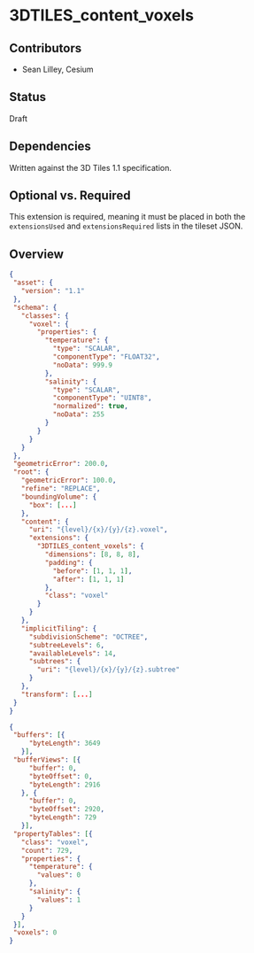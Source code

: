 # 3DTILES_content_voxels

## Contributors

* Sean Lilley, Cesium

## Status

Draft

## Dependencies

Written against the 3D Tiles 1.1 specification.

## Optional vs. Required

This extension is required, meaning it must be placed in both the `extensionsUsed` and `extensionsRequired` lists in the tileset JSON.

## Overview

```json
{
 "asset": {
   "version": "1.1"
 },
 "schema": {
   "classes": {
     "voxel": {
       "properties": {
         "temperature": {
           "type": "SCALAR",
           "componentType": "FLOAT32",
           "noData": 999.9
         },
         "salinity": {
           "type": "SCALAR",
           "componentType": "UINT8",
           "normalized": true,
           "noData": 255
         }
       }
     }
   }
 },
 "geometricError": 200.0,
 "root": {
   "geometricError": 100.0,
   "refine": "REPLACE",
   "boundingVolume": {
     "box": [...]
   },
   "content": {
     "uri": "{level}/{x}/{y}/{z}.voxel",
     "extensions": {
       "3DTILES_content_voxels": {
         "dimensions": [8, 8, 8],
         "padding": {
           "before": [1, 1, 1],
           "after": [1, 1, 1]
         },
         "class": "voxel"
       }
     }
   },
   "implicitTiling": {
     "subdivisionScheme": "OCTREE",
     "subtreeLevels": 6,
     "availableLevels": 14,
     "subtrees": {
       "uri": "{level}/{x}/{y}/{z}.subtree"
     }
   },
   "transform": [...]
 }
}
```

```json
{
 "buffers": [{
     "byteLength": 3649
   }],
 "bufferViews": [{
     "buffer": 0,
     "byteOffset": 0,
     "byteLength": 2916
   }, {
     "buffer": 0,
     "byteOffset": 2920,
     "byteLength": 729
   }],
 "propertyTables": [{
   "class": "voxel",
   "count": 729,
   "properties": {
     "temperature": {
       "values": 0
     },
     "salinity": {
       "values": 1
     }
   }
 }],
 "voxels": 0
}
```